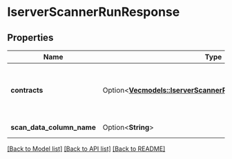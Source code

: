 # IserverScannerRunResponse

## Properties

Name | Type | Description | Notes
------------ | ------------- | ------------- | -------------
**contracts** | Option<[**Vec<models::IserverScannerRunResponseContractsInner>**](iserverScannerRunResponse_contracts_inner.md)> | Contains contracts related to the market scanner request. | [optional]
**scan_data_column_name** | Option<**String**> | Internal Use Only | [optional]

[[Back to Model list]](../README.md#documentation-for-models) [[Back to API list]](../README.md#documentation-for-api-endpoints) [[Back to README]](../README.md)



